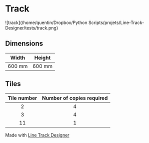 # Track

![track](/home/quentin/Dropbox/Python Scripts/projets/Line-Track-Designer/tests/track.png)

## Dimensions
Width | Height
:---: | :---:
600 mm | 600 mm

## Tiles
Tile number | Number of copies required
:---: | :---:
2 | 4
3 | 4
11 | 1

Made with [Line Track Designer]()
